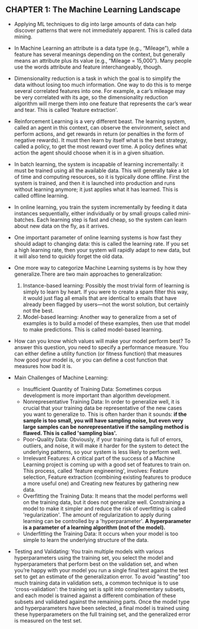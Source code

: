 ## CHAPTER 1: The Machine Learning Landscape

- Applying ML techniques to dig into large amounts of data can help discover patterns that were not immediately apparent. This is called data mining. 
- In Machine Learning an attribute is a data type (e.g., “Mileage”), while a feature has several meanings depending on the context, but generally means an attribute plus its value (e.g., “Mileage = 15,000”). Many people use the words attribute and feature interchangeably, though.
- Dimensionality reduction is a task in which the goal is to simplify the data without losing too much information. One way to do this is to merge several correlated features into one. For example, a car’s mileage may be very correlated with its age, so the dimensionality reduction algorithm will merge them into one feature that represents the car’s wear and tear. This is called 'feature extraction'.
- Reinforcement Learning is a very different beast. The learning system, called an agent in this context, can observe the environment, select and perform actions, and get rewards in return (or penalties in the form of negative rewards). It must then learn by itself what is the best strategy, called a policy, to get the most reward over time. A policy defines what action the agent should choose when it is in a given situation.
- In batch learning, the system is incapable of learning incrementally: it must be trained using all the available data. This will generally take a lot of time and computing resources, so it is typically done offline. First the system is trained, and then it is launched into production and runs without learning anymore; it just applies what it has learned. This is called offline learning.
- In online learning, you train the system incrementally by feeding it data instances sequentially, either individually or by small groups called mini-batches. Each learning step is fast and cheap, so the system can learn about new data on the fly, as it arrives.
- One important parameter of online learning systems is how fast they should adapt to changing data: this is called the learning rate. If you set a high learning rate, then your system will rapidly adapt to new data, but it will also tend to quickly forget the old data.
- One more way to categorize Machine Learning systems is by how they generalize.There are two main approaches to generalization: 
    1. Instance-based learning: Possibly the most trivial form of learning is simply to learn by heart. If you were to create a spam filter this way, it would just flag all emails that are identical to emails that have already been flagged by users—not the worst solution, but certainly not the best.
    2. Model-based learning: Another way to generalize from a set of  examples is to build a model of these examples, then use that model to make predictions. This is called model-based learning.
- How can you know which values will make your model perform best? To answer this question, you need to specify a performance measure. You can either define a utility function (or fitness function) that measures how good your model is, or you can define a cost function that measures how bad it is.
- Main Challenges of Machine Learning:
    - Insufficient Quantity of Training Data: Sometimes corpus development is more important than algorithm development.
    - Nonrepresentative Training Data: In order to generalize well, it is crucial that your training data be representative of the new cases you want to generalize to. This is often harder than it sounds: __if the sample is too small, you will have sampling noise, but even very large samples can be nonrepresentative if the sampling method is flawed. This is called 'sampling bias'.__
    - Poor-Quality Data: Obviously, if your training data is full of errors, outliers, and noise, it will make it harder for the system to detect the underlying patterns, so your system is less likely to perform well.
    - Irrelevant Features: A critical part of the success of a Machine Learning project is coming up with a good set of features to train on. This process, called 'feature engineering', involves: Feature selection, Feature extraction (combining existing features to produce a more useful one) and Creating new features by gathering new data.
    - Overfitting the Training Data: It means that the model performs well on the training data, but it does not generalize well. Constraining a model to make it simpler and reduce the risk of overfitting is called 'regularization'. The amount of regularization to apply during learning can be controlled by a 'hyperparameter'. __A hyperparameter is a parameter of a learning algorithm (not of the model).__
    - Underfitting the Training Data: It occurs when your model is too simple to learn the underlying structure of the data.

- Testing and Validating: You train multiple models with various  hyperparameters using the training set, you select the model and hyperparameters that perform best on the validation set, and when you’re  happy with your model you run a single final test against the test set to get an estimate of the generalization error. To avoid “wasting” too much training data in validation sets, a common technique is to use 'cross-validation': the training set is split into complementary subsets, and each model is trained against a different combination of these subsets and validated against the remaining parts. Once the model type and hyperparameters have been selected, a final model is trained using these hyperparameters on the full training set, and the generalized error is measured on the test set.
